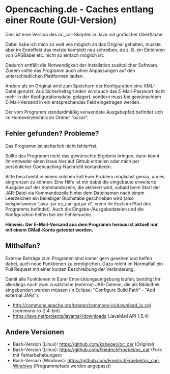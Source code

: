 Opencaching.de - Caches entlang einer Route (GUI-Version)
===

Dies ist eine Version des oc_car-Skriptes in Java mit grafischer Oberfläche.

Dabei habe ich mich so weit wie möglich an das Original gehalten, musste aber im Endeffekt das meiste komplett neu schreiben, da z. B. ein Einbinden von GPSBabel etc. nicht so einfach möglich ist.

Dadurch entfällt die Notwendigkeit der Installation zusätzlicher Software. Zudem sollte das Programm auch ohne Anpassungen auf den unterschiedlichen Plattformen laufen.

Anders als im Original wird zum Speichern der Konfiguration eine XML-Datei genutzt. Aus Sicherheitsgründen wird auch das E-Mail-Passwort nicht mehr in der Konfigurationsdatei gelagert, sondern muss bei gewünschtem E-Mail-Versand in ein entsprechendes Feld eingetragen werden.

Der vom Programm standardmäßig verwendete Ausgabepfad befindet sich im Homeverzeichnis im Ordner "occar".

Fehler gefunden? Probleme?
---
Das Programm ist sicherlich nicht fehlerfrei.

Sollte das Programm nicht das gewünschte Ergebnis bringen, dann könnt Ihr entweder einen Issue hier auf Github erstellen oder mich per persönlicher Opencaching-Nachricht kontaktieren.

Bitte beschreibt in einem solchen Fall Euer Problem möglichst genau, um es eingrenzen zu können. Eine Hilfe ist mir dabei die eingebaute erweiterte Ausgabe auf der Kommandozeile, die aktiviert wird, sobald beim Start der JAR-Datei via Kommandozeile hinter dem Dateinamen nach einem Leerzeichen ein beliebiger Buchstabe geschrieben wird (also beispielsweise "java -jar oc_car-gui.jar d", wenn Ihr Euch im Pfad des Programms befindet). Auch die Eingabe-/Ausgabedateien und die Konfiguration helfen bei der Fehlersuche.

**Hinweis: Der E-Mail-Versand aus dem Programm heraus ist aktuell nur mit einem GMail-Konto getestet worden.**

Mithelfen?
---
Externe Beiträge zum Programm sind immer gern gesehen und helfen dabei, auch neue Funktionen zu ermöglichen. Dazu reicht im Normalfall ein Pull Request mit einer kurzen Beschreibung der Veränderung.

Damit alle Funktionen in Eurer Entwicklungsumgebung laufen, benötigt Ihr allerdings noch zwei zusätzliche (externe) JAR-Dateien, die als Bibliothek eingebunden werden müssen (in Eclipse: "Configure Build Path" - "Add external JARs"):
* http://commons.apache.org/proper/commons-io/download_io.cgi (commons-io-2.4-bin)
* https://java.net/projects/javamail/downloads (JavaMail API 1.5.4)

Andere Versionen
---
* Bash-Version (Linux): https://github.com/kabegeo/oc_car (Original)
* Bash-Version (Linux): https://github.com/FriedrichFroebel/oc_car (Fork mit Fehlerbehebungen)
* Bash-Version (Windows): https://github.com/FriedrichFroebel/oc_car-Windows (Programmpfade werden angepasst)

